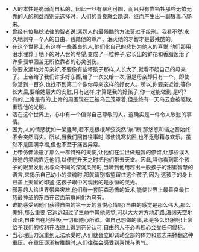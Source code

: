 - 人的本性是脆弱而自私的，因此一旦有暴利可图，而且只有靠牺牲那些无依无靠的人的利益而别无选择时，人们的善良就会隐退，继而产生出一副狠毒心肠来。
- 曾经有位熟稔法律的智者说:惩罚人的最残酷的方法莫过于绞刑。我看不然:永久地剥夺一个人的自由、践踏他的尊严、泯灭他的才智才是最残酷的。
- 在这个世界上,有这样一些善良的人,他们化自己的悲伤为他人的喜悦,他们那用泪水埋葬于地下的对人世的希望,变成了一粒种子,它长出的鲜花和香脂医治了许多孤单困苦无所依靠者的心灵创伤。
- 你要永远地对母亲好,不要像有些坏孩子那样,人长大了,就看不起自己的母亲了。上帝给了我们许多好东西,给了一次又给一次,但是母亲却只有一个。即使你活到一百岁,也找不到第二个像你母亲这样的好女人。所以,你要亲近她,等你长大后,要给她最大的安慰,只有这样,才算是我的好孩子,你一定能做到,是吗?
- 有的,上帝是有的,上帝的周围现在正被乌云笼罩着,但是终有一天乌云会被驱散,重现他的光明。
- 活在这个世界上，心中有一个值得自己尊敬的人，这确实是一件令人欣慰的事情。
- 因为,人的情感犹如一架竖琴,若不是根根琴弦突然“崩”断,那悠悠和谐之音始终不会突然消失。所以,当我们回首往事时,即使饥寒贫困,也不乏慰藉与欢乐。虽然不是圆满幸福,但也不至于痛苦异常。
- 上帝仿佛派遣了那么一群特殊的天使,让他们在尘世做短暂的停留,让那些误入歧途的灵魂靠近他们,以便在升天之时把他们带去天堂。因此,当你看到那个孩子的眼里发射出与众不同的深沉灵光时,当听到他用超出一般孩子的甜蜜智慧的语言,来揭示自己幼小的灵魂时,那就请别指望留住这个孩子,因为,这孩子的身上已盖上天堂的印鉴,这孩子眼中闪现出的是永恒的灵光。
- 邪恶的人给世界带来灾难,他们有一套阴森恐怖的妖术,能使世界上最善良最仁慈最神圣的东西在它面前瞬间化为乌有。
- 谁能感受到他们获得自由的第一天的喜悦心情呢?自由的感觉是那么伟大,那么美好,那么重要,它远远超过了生命中其他感觉,可以大大方方地走路,海阔天空地谈论,自由自在地呼吸,一切都随心所欲。做自己想做的事,那是多么舒服啊!上帝给予我们的权利在法律上得到充分认可,自由的人不必再担心会受任何侵犯。
- 当心理压力沉重到无法承受时,人们就会立即调动全部的体力和意志来掀翻这种重压。在重压逐渐被推翻时,人们往往会感受到喜悦与勇气。
